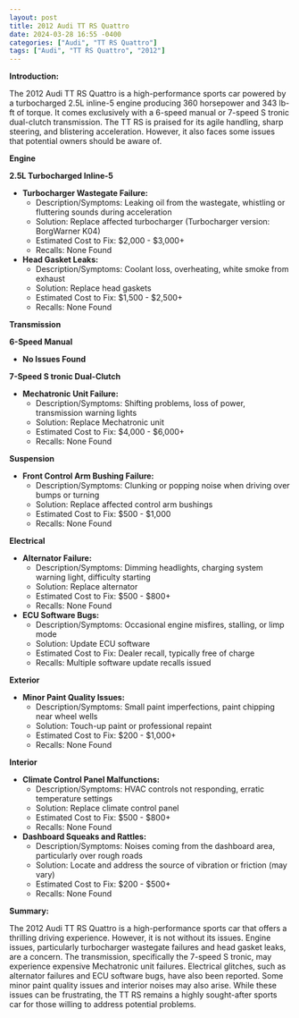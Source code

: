 ```yaml
---
layout: post
title: 2012 Audi TT RS Quattro
date: 2024-03-28 16:55 -0400
categories: ["Audi", "TT RS Quattro"]
tags: ["Audi", "TT RS Quattro", "2012"]
---
```

**Introduction:**

The 2012 Audi TT RS Quattro is a high-performance sports car powered by a turbocharged 2.5L inline-5 engine producing 360 horsepower and 343 lb-ft of torque. It comes exclusively with a 6-speed manual or 7-speed S tronic dual-clutch transmission. The TT RS is praised for its agile handling, sharp steering, and blistering acceleration. However, it also faces some issues that potential owners should be aware of.

**Engine**

**2.5L Turbocharged Inline-5**

* **Turbocharger Wastegate Failure:**
    * Description/Symptoms: Leaking oil from the wastegate, whistling or fluttering sounds during acceleration
    * Solution: Replace affected turbocharger (Turbocharger version: BorgWarner K04)
    * Estimated Cost to Fix: $2,000 - $3,000+
    * Recalls: None Found
* **Head Gasket Leaks:**
    * Description/Symptoms: Coolant loss, overheating, white smoke from exhaust
    * Solution: Replace head gaskets
    * Estimated Cost to Fix: $1,500 - $2,500+
    * Recalls: None Found

**Transmission**

**6-Speed Manual**

* **No Issues Found**

**7-Speed S tronic Dual-Clutch**

* **Mechatronic Unit Failure:**
    * Description/Symptoms: Shifting problems, loss of power, transmission warning lights
    * Solution: Replace Mechatronic unit
    * Estimated Cost to Fix: $4,000 - $6,000+
    * Recalls: None Found

**Suspension**

* **Front Control Arm Bushing Failure:**
    * Description/Symptoms: Clunking or popping noise when driving over bumps or turning
    * Solution: Replace affected control arm bushings
    * Estimated Cost to Fix: $500 - $1,000
    * Recalls: None Found

**Electrical**

* **Alternator Failure:**
    * Description/Symptoms: Dimming headlights, charging system warning light, difficulty starting
    * Solution: Replace alternator
    * Estimated Cost to Fix: $500 - $800+
    * Recalls: None Found
* **ECU Software Bugs:**
    * Description/Symptoms: Occasional engine misfires, stalling, or limp mode
    * Solution: Update ECU software
    * Estimated Cost to Fix: Dealer recall, typically free of charge
    * Recalls: Multiple software update recalls issued

**Exterior**

* **Minor Paint Quality Issues:**
    * Description/Symptoms: Small paint imperfections, paint chipping near wheel wells
    * Solution: Touch-up paint or professional repaint
    * Estimated Cost to Fix: $200 - $1,000+
    * Recalls: None Found

**Interior**

* **Climate Control Panel Malfunctions:**
    * Description/Symptoms: HVAC controls not responding, erratic temperature settings
    * Solution: Replace climate control panel
    * Estimated Cost to Fix: $500 - $800+
    * Recalls: None Found
* **Dashboard Squeaks and Rattles:**
    * Description/Symptoms: Noises coming from the dashboard area, particularly over rough roads
    * Solution: Locate and address the source of vibration or friction (may vary)
    * Estimated Cost to Fix: $200 - $500+
    * Recalls: None Found

**Summary:**

The 2012 Audi TT RS Quattro is a high-performance sports car that offers a thrilling driving experience. However, it is not without its issues. Engine issues, particularly turbocharger wastegate failures and head gasket leaks, are a concern. The transmission, specifically the 7-speed S tronic, may experience expensive Mechatronic unit failures. Electrical glitches, such as alternator failures and ECU software bugs, have also been reported. Some minor paint quality issues and interior noises may also arise. While these issues can be frustrating, the TT RS remains a highly sought-after sports car for those willing to address potential problems.
